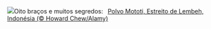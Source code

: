 ![](https://www.bing.com/th?id=OHR.MototiOctopus_PT-BR0386452744_UHD.jpg&w=1000)Oito braços e muitos segredos:&nbsp;&ensp;[Polvo Mototi, Estreito de Lembeh, Indonésia (© Howard Chew/Alamy)](https://www.bing.com/th?id=OHR.MototiOctopus_PT-BR0386452744_UHD.jpg)
<br><br/>
